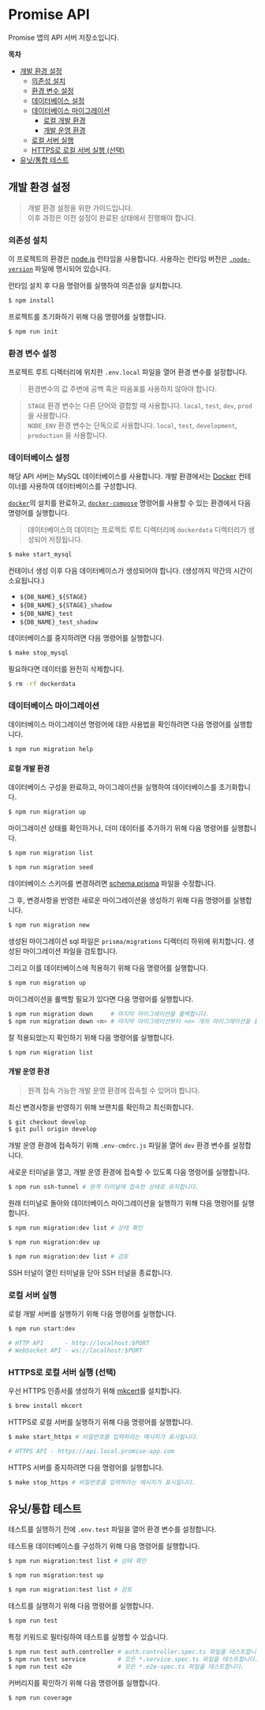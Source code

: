 # Promise API <!-- omit in toc -->

Promise 앱의 API 서버 저장소입니다.

**목차**

- [개발 환경 설정](#개발-환경-설정)
  - [의존성 설치](#의존성-설치)
  - [환경 변수 설정](#환경-변수-설정)
  - [데이터베이스 설정](#데이터베이스-설정)
  - [데이터베이스 마이그레이션](#데이터베이스-마이그레이션)
    - [로컬 개발 환경](#로컬-개발-환경)
    - [개발 운영 환경](#개발-운영-환경)
  - [로컬 서버 실행](#로컬-서버-실행)
  - [HTTPS로 로컬 서버 실행 (선택)](#https로-로컬-서버-실행-선택)
- [유닛/통합 테스트](#유닛통합-테스트)

## 개발 환경 설정

>개발 환경 설정을 위한 가이드입니다.  \
>이후 과정은 이전 설정이 완료된 상태에서 진행해야 합니다.

### 의존성 설치

이 프로젝트의 환경은 [node.js](https://nodejs.org) 런타임을 사용합니다. 사용하는 런타임 버전은 [`.node-version`](./.node-version) 파일에 명시되어 있습니다.

런타임 설치 후 다음 명령어를 실행하여 의존성을 설치합니다.

```bash
$ npm install
```

프로젝트를 초기화하기 위해 다음 명령어를 실행합니다.

```bash
$ npm run init
```

### 환경 변수 설정

프로젝트 루트 디렉터리에 위치한 `.env.local` 파일을 열어 환경 변수를 설정합니다.

>환경변수의 값 주변에 공백 혹은 따옴표를 사용하지 않아야 합니다.

>`STAGE` 환경 변수는 다른 단어와 결합할 때 사용합니다. `local`, `test`, `dev`, `prod` 을 사용합니다. \
>`NODE_ENV` 환경 변수는 단독으로 사용합니다. `local`, `test`, `development`, `production` 을 사용합니다.

### 데이터베이스 설정

해당 API 서버는 MySQL 데이터베이스를 사용합니다. 개발 환경에서는 [Docker](https://www.docker.com/) 컨테이너를 사용하여 데이터베이스를 구성합니다.

[`docker`](https://www.docker.com/)의 설치를 완료하고, [`docker-compose`](./docker-compose.yml) 명령어를 사용할 수 있는 환경에서 다음 명령어를 실행합니다.

>데이터베이스의 데이터는 프로젝트 루트 디렉터리에 `dockerdata` 디렉터리가 생성되어 저장됩니다.

```bash
$ make start_mysql
```

컨테이너 생성 이후 다음 데이터베이스가 생성되어야 합니다. (생성까지 약간의 시간이 소요됩니다.)

- `${DB_NAME}_${STAGE}`
- `${DB_NAME}_${STAGE}_shadow`
- `${DB_NAME}_test`
- `${DB_NAME}_test_shadow`

데이터베이스를 중지하려면 다음 명령어를 실행합니다.

```bash
$ make stop_mysql
```

필요하다면 데이터를 완전히 삭제합니다.

```bash
$ rm -rf dockerdata
```

### 데이터베이스 마이그레이션

데이터베이스 마이그레이션 명령어에 대한 사용법을 확인하려면 다음 명령어를 실행합니다.

```bash
$ npm run migration help
```

#### 로컬 개발 환경

데이터베이스 구성을 완료하고, 마이그레이션을 실행하여 데이터베이스를 초기화합니다.

```bash
$ npm run migration up
```

마이그레이션 상태를 확인하거나, 더미 데이터를 추가하기 위해 다음 명령어를 실행합니다.

```bash
$ npm run migration list

$ npm run migration seed
```

데이터베이스 스키마를 변경하려면 [schema.prisma](./prisma/schema.prisma) 파일을 수정합니다.

그 후, 변경사항을 반영한 새로운 마이그레이션을 생성하기 위해 다음 명령어를 실행합니다.

```bash
$ npm run migration new
```

생성된 마이그레이션 sql 파일은 `prisma/migrations` 디렉터리 하위에 위치합니다. 생성된 마이그레이션 파일을 검토합니다.

그리고 이를 데이터베이스에 적용하기 위해 다음 명령어를 실행합니다.

```bash
$ npm run migration up
```

마이그레이션을 롤백할 필요가 있다면 다음 명령어를 실행합니다.

```bash
$ npm run migration down     # 마지막 마이그레이션을 롤백합니다.
$ npm run migration down <n> # 마지막 마이그레이션부터 <n> 개의 마이그레이션을 롤백합니다.
```

잘 적용되었는지 확인하기 위해 다음 명령어를 실행합니다.

```bash
$ npm run migration list
```

#### 개발 운영 환경

>원격 접속 가능한 개발 운영 환경에 접속할 수 있어야 합니다.

최신 변경사항을 반영하기 위해 브랜치를 확인하고 최신화합니다.

```bash
$ git checkout develop
$ git pull origin develop
```

개발 운영 환경에 접속하기 위해 `.env-cmdrc.js` 파일을 열어 `dev` 환경 변수를 설정합니다.

새로운 터미널을 열고, 개발 운영 환경에 접속할 수 있도록 다음 명령어를 실행합니다.

```bash
$ npm run ssh-tunnel # 원격 터미널에 접속한 상태로 유지합니다.
```

원래 터미널로 돌아와 데이터베이스 마이그레이션을 실행하기 위해 다음 명령어를 실행합니다.

```bash
$ npm run migration:dev list # 상태 확인

$ npm run migration:dev up

$ npm run migration:dev list # 검토
```

SSH 터널이 열린 터미널을 닫아 SSH 터널을 종료합니다.

### 로컬 서버 실행

로컬 개발 서버를 실행하기 위해 다음 명령어를 실행합니다.

```bash
$ npm run start:dev

# HTTP API      - http://localhost:$PORT
# WebSocket API - ws://localhost:$PORT
```

### HTTPS로 로컬 서버 실행 (선택)

우선 HTTPS 인증서를 생성하기 위해 [mkcert](https://github.com/FiloSottile/mkcert)를 설치합니다.

```bash
$ brew install mkcert
```

HTTPS로 로컬 서버를 실행하기 위해 다음 명령어를 실행합니다.

```bash
$ make start_https # 비밀번호를 입력하라는 메시지가 표시됩니다.

# HTTPS API - https://api.local.promise-app.com
```

HTTPS 서버를 중지하려면 다음 명령어를 실행합니다.

```bash
$ make stop_https # 비밀번호를 입력하라는 메시지가 표시됩니다.
```

## 유닛/통합 테스트

테스트를 실행하기 전에 `.env.test` 파일을 열어 환경 변수를 설정합니다.

테스트용 데이터베이스를 구성하기 위해 다음 명령어를 실행합니다.

```bash
$ npm run migration:test list # 상태 확인

$ npm run migration:test up

$ npm run migration:test list # 검토
```

테스트를 실행하기 위해 다음 명령어를 실행합니다.

```bash
$ npm run test
```

특정 키워드로 필터링하여 테스트를 실행할 수 있습니다.

```bash
$ npm run test auth.controller # auth.controller.spec.ts 파일을 테스트합니다.
$ npm run test service         # 모든 *.service.spec.ts 파일을 테스트합니다.
$ npm run test e2e             # 모든 *.e2e-spec.ts 파일을 테스트합니다.
```

커버리지를 확인하기 위해 다음 명령어를 실행합니다.

```bash
$ npm run coverage
```
